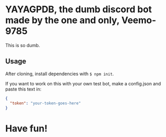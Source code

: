 # YAYAGPDB, the dumb discord bot made by the one and only, Veemo-9785

This is so dumb.

## Usage

After cloning, install dependencies with `$ npm init`.

If you want to work on this with your own test bot, make a config.json and paste this text in:

```json
{
  "token": "your-token-goes-here"
}
```

# Have fun!
